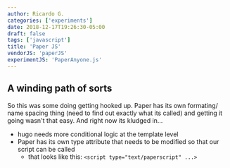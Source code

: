 ```yaml
---
author: Ricardo G.
categories: ['experiments']
date: 2018-12-17T19:26:30-05:00
draft: false
tags: ['javascript']
title: 'Paper JS'
vendorJS: 'paperJS'
experimentJS: 'PaperAnyone.js'
---
```


## A winding path of sorts

So this was some doing getting hooked up. Paper has its own formating/ name spacing thing (need to find out exactly what its called) and getting it going wasn't that easy. And right now its kludged in...

<!--more-->

- hugo needs more conditional logic at the template level
- Paper has its own type attribute that needs to be modified so that our script can be called
  - that looks like this: `<script type="text/paperscript" ...>`
